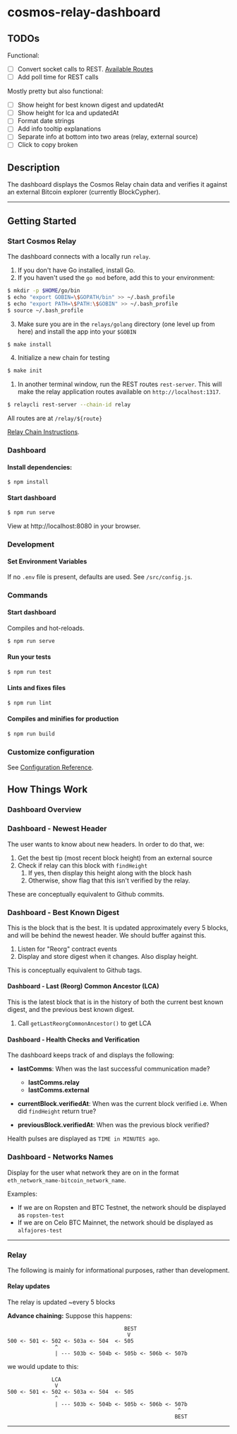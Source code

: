 # cosmos-relay-dashboard

## TODOs

Functional:

- [ ] Convert socket calls to REST. [Available Routes](https://github.com/summa-tx/relays/blob/master/golang/x/relay/client/rest/rest.go)
- [ ] Add poll time for REST calls

Mostly pretty but also functional:

- [ ] Show height for best known digest and updatedAt
- [ ] Show height for lca and updatedAt
- [ ] Format date strings
- [ ] Add info tooltip explanations
- [ ] Separate info at bottom into two areas (relay, external source)
- [ ] Click to copy broken

## Description

The dashboard displays the Cosmos Relay chain data and verifies it against an external Bitcoin explorer (currently BlockCypher).

--------------------------

## Getting Started

### Start Cosmos Relay

The dashboard connects with a locally run `relay`.

1. If you don't have Go installed, install Go.
2. If you haven't used the `go mod` before, add this to your environment:

```bash
$ mkdir -p $HOME/go/bin
$ echo "export GOBIN=\$GOPATH/bin" >> ~/.bash_profile
$ echo "export PATH=\$PATH:\$GOBIN" >> ~/.bash_profile
$ source ~/.bash_profile
```

3. Make sure you are in the `relays/golang` directory (one level up from here) and install the app into your `$GOBIN`

```bash
$ make install
```

4. Initialize a new chain for testing

```bash
$ make init
```

1. In another terminal window, run the REST routes `rest-server`. This will make the relay application routes available on `http://localhost:1317`.

```bash
$ relaycli rest-server --chain-id relay
```

All routes are at `/relay/${route}`

[Relay Chain Instructions](https://github.com/summa-tx/relays/blob/master/golang/scripts/README.md).

### Dashboard

#### Install dependencies:

```
$ npm install
```

#### Start dashboard

```sh
$ npm run serve
```

View at http://localhost:8080 in your browser.

### Development

#### Set Environment Variables

If no `.env` file is present, defaults are used. See `/src/config.js`.

### Commands

#### Start dashboard

Compiles and hot-reloads.

```sh
$ npm run serve
```

#### Run your tests

```sh
$ npm run test
```

#### Lints and fixes files

```sh
$ npm run lint
```

#### Compiles and minifies for production

```sh
$ npm run build
```

### Customize configuration

See [Configuration Reference](https://cli.vuejs.org/config/).

## How Things Work

### Dashboard Overview

### Dashboard - Newest Header

The user wants to know about new headers. In order to do that, we:

1. Get the best tip (most recent block height) from an external source
2. Check if relay can this block with `findHeight`
    1. If yes, then display this height along with the block hash
    2. Otherwise, show flag that this isn't verified by the relay.

These are conceptually equivalent to Github commits.

### Dashboard - Best Known Digest

This is the block that is the best. It is updated approximately every 5 blocks, and will be behind the newest header.
We should buffer against this.

1. Listen for "Reorg" contract events
2. Display and store digest when it changes. Also display height.

This is conceptually equivalent to Github tags.

#### Dashboard - Last (Reorg) Common Ancestor (LCA)

This is the latest block that is in the history of both the current best known digest, and the previous best known digest.

1. Call `getLastReorgCommonAncestor()` to get LCA

#### Dashboard - Health Checks and Verification

The dashboard keeps track of and displays the following:

* **lastComms**: When was the last successful communication made?
  * **lastComms.relay**
  * **lastComms.external**

* **currentBlock.verifiedAt**: When was the current block verified i.e. When did `findHeight` return true?

* **previousBlock.verifiedAt**: When was the previous block verified?

Health pulses are displayed as `TIME in MINUTES ago`.

### Dashboard - Networks Names
Display for the user what network they are on in the format `eth_network_name-bitcoin_network_name`.

Examples:
- If we are on Ropsten and BTC Testnet, the network should be displayed as `ropsten-test`
- If we are on Celo BTC Mainnet, the network should be displayed as `alfajores-test`

--------------------------

### Relay

The following is mainly for informational purposes, rather than development.

#### Relay updates

The relay is updated ~every 5 blocks

**Advance chaining:**
Suppose this happens:

```
                                     BEST
                                      V
500 <- 501 <- 502 <- 503a <- 504  <- 505
               ^
               | --- 503b <- 504b <- 505b <- 506b <- 507b
```

we would update to this:
```
              LCA
               V
500 <- 501 <- 502 <- 503a <- 504  <- 505
               ^
               | --- 503b <- 504b <- 505b <- 506b <- 507b
                                                      ^
                                                     BEST
```

--------------------------
